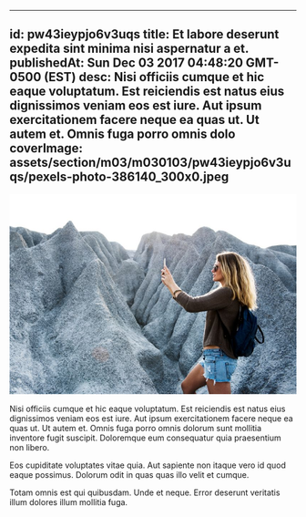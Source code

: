 
---
id: pw43ieypjo6v3uqs
title: Et labore deserunt expedita sint minima nisi aspernatur a et.
publishedAt: Sun Dec 03 2017 04:48:20 GMT-0500 (EST)
desc: Nisi officiis cumque et hic eaque voluptatum. Est reiciendis est natus eius dignissimos veniam eos est iure. Aut ipsum exercitationem facere neque ea quas ut. Ut autem et. Omnis fuga porro omnis dolo
coverImage: assets/section/m03/m030103/pw43ieypjo6v3uqs/pexels-photo-386140_300x0.jpeg
---

![image from pexels.com](assets/section/m03/m030103/pw43ieypjo6v3uqs/pexels-photo-386140.jpeg)

Nisi officiis cumque et hic eaque voluptatum. Est reiciendis est natus eius dignissimos veniam eos est iure. Aut ipsum exercitationem facere neque ea quas ut. Ut autem et. Omnis fuga porro omnis dolorum sunt mollitia inventore fugit suscipit. Doloremque eum consequatur quia praesentium non libero.
 
Eos cupiditate voluptates vitae quia. Aut sapiente non itaque vero id quod eaque possimus. Dolorum odit in quas quas illo velit et cumque.
 
Totam omnis est qui quibusdam. Unde et neque. Error deserunt veritatis illum dolores illum mollitia fuga.

